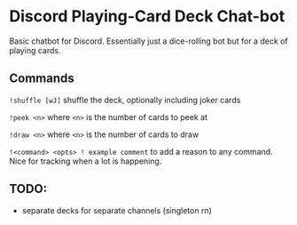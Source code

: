 # Discord Playing-Card Deck Chat-bot

Basic chatbot for Discord. Essentially just a dice-rolling bot but for a deck
of playing cards.

## Commands

`!shuffle [wJ]` shuffle the deck, optionally including joker cards

`!peek <n>` where `<n>` is the number of cards to peek at

`!draw <n>` where `<n>` is the number of cards to draw

`!<command> <opts> ! example comment` to add a reason to any command. Nice for
tracking when a lot is happening.


## TODO:

- separate decks for separate channels (singleton rn)
